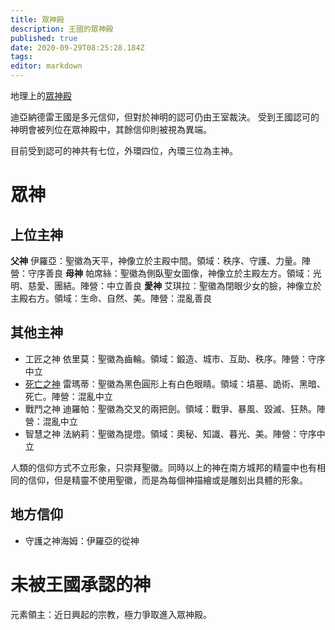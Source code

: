 ```yaml
---
title: 眾神殿
description: 王國的眾神殿
published: true
date: 2020-09-29T08:25:28.184Z
tags: 
editor: markdown
---
```


地理上的[眾神殿](/地理/眾神殿)

迪亞納德雷王國是多元信仰，但對於神明的認可仍由王室裁決。
受到王國認可的神明會被列位在眾神殿中，其餘信仰則被視為異端。

目前受到認可的神共有七位，外環四位，內環三位為主神。

# 眾神
## 上位主神
**父神** 伊羅亞：聖徽為天平，神像立於主殿中間。領域：秩序、守護、力量。陣營：守序善良
**母神** 帕席絲：聖徽為側臥聖女圖像，神像立於主殿左方。領域：光明、慈愛、團結。陣營：中立善良
**愛神** 艾琪拉：聖徽為閉眼少女的臉，神像立於主殿右方。領域：生命、自然、美。陣營：混亂善良

## 其他主神 
- 工匠之神 依里莫：聖徽為齒輪。領域：鍛造、城市、互助、秩序。陣營：守序中立
- [死亡之神](/組織/死亡之神) 雷瑪蒂：聖徽為黑色圓形上有白色眼睛。領域：墳墓、詭術、黑暗、死亡。陣營：混亂中立
- 戰鬥之神 迪羅帕：聖徽為交叉的兩把劍。領域：戰爭、暴風、毀滅、狂熱。陣營：混亂中立
- 智慧之神 法納莉：聖徽為提燈。領域：奧秘、知識、暮光、美。陣營：守序中立

人類的信仰方式不立形象，只崇拜聖徽。同時以上的神在南方城邦的精靈中也有相同的信仰，但是精靈不使用聖徽，而是為每個神描繪或是雕刻出具體的形象。

## 地方信仰
- 守護之神海姆：伊羅亞的從神

# 未被王國承認的神
元素領主：近日興起的宗教，極力爭取進入眾神殿。
